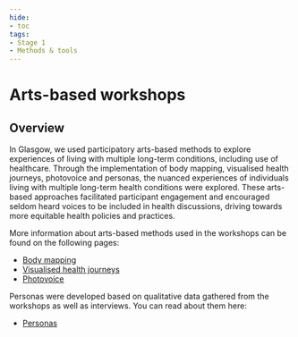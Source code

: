 ```yaml
---
hide: 
- toc
tags:
- Stage 1
- Methods & tools
---
```


# Arts-based workshops 

## Overview 

In Glasgow, we used participatory arts-based methods to explore experiences of living with multiple long-term conditions, including use of healthcare. Through the implementation of body mapping, visualised health journeys, photovoice and personas, the nuanced experiences of individuals living with multiple long-term health conditions were explored. These arts-based approaches facilitated participant engagement and encouraged seldom heard voices to be included in health discussions, driving towards more equitable health policies and practices.

More information about arts-based methods used in the workshops can be found on the following pages:  

- [Body mapping](body-mapping.md)
- [Visualised health journeys](visual-health-journeys.md)
- [Photovoice](photovoice.md)

Personas were developed based on qualitative data gathered from the workshops as well as interviews. You can read about them here:  

- [Personas](person-maps.md)

  
